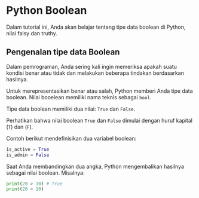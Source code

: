 # Python Boolean

Dalam tutorial ini, Anda akan belajar tentang tipe data boolean di Python, nilai falsy dan truthy.

## Pengenalan tipe data Boolean
Dalam pemrograman, Anda sering kali ingin memeriksa apakah suatu kondisi benar atau tidak dan melakukan beberapa tindakan berdasarkan hasilnya.

Untuk merepresentasikan benar atau salah, Python memberi Anda tipe data boolean. Nilai booelean memiliki nama teknis sebagai `bool`.

Tipe data boolean memiliki dua nilai: `True` dan `False`.

Perhatikan bahwa nilai boolean `True` dan `False` dimulai dengan huruf kapital (`T`) dan (`F`).

Contoh berikut mendefinisikan dua variabel boolean:
```python
is_active = True
is_admin = False
```
Saat Anda membandingkan dua angka, Python mengembalikan hasilnya sebagai nilai boolean. Misalnya:
```python
print(20 > 10) # True
print(20 < 10)